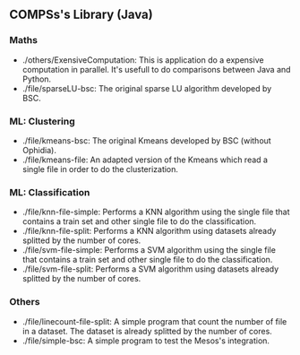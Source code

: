 ## COMPSs's Library (Java)

### Maths

- ./others/ExensiveComputation: This is application do a expensive computation in parallel. It's usefull to do comparisons between Java and Python.
- ./file/sparseLU-bsc: The original sparse LU algorithm developed by BSC.

### ML: Clustering
- ./file/kmeans-bsc: The original Kmeans developed by BSC (without Ophidia).
- ./file/kmeans-file: An adapted version of the Kmeans which read a single file in order to do the clusterization.

### ML: Classification

- ./file/knn-file-simple: Performs a KNN algorithm using the single file that contains a train set and other single file to do the classification.
- ./file/knn-file-split: Performs a KNN algorithm using datasets already splitted by the number of cores.
- ./file/svm-file-simple: Performs a SVM algorithm using the single file that contains a train set and other single file to do the classification.
- ./file/svm-file-split: Performs a SVM algorithm using datasets already splitted by the number of cores.


### Others

- ./file/linecount-file-split: A simple program that count the number of file in a dataset. The dataset is already splitted by the number of cores.
- ./file/simple-bsc: A simple program to test the Mesos's integration. 